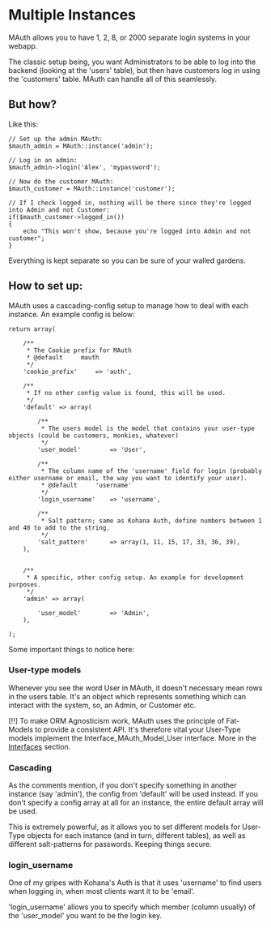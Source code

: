 # Multiple Instances

MAuth allows you to have 1, 2, 8, or 2000 separate login systems in your webapp.

The classic setup being, you want Administrators to be able to log into the backend (looking at the 'users' table), but then have customers log in using the 'customers' table. MAuth can handle all of this seamlessly.

## But how?

Like this:

	// Set up the admin MAuth:
	$mauth_admin = MAuth::instance('admin');
	
	// Log in an admin:
	$mauth_admin->login('Alex', 'mypassword');
	
	// Now do the customer MAuth:
	$mauth_customer = MAuth::instance('customer');
	
	// If I check logged in, nothing will be there since they're logged into Admin and not Customer:
	if($mauth_customer->logged_in())
	{
		echo "This won't show, because you're logged into Admin and not customer";
	}
	
Everything is kept separate so you can be sure of your walled gardens.

## How to set up:

MAuth uses a cascading-config setup to manage how to deal with each instance. An example config is below:

	return array(

		/**
		 * The Cookie prefix for MAuth
		 * @default 	mauth
		 */
		'cookie_prefix'		=> 'auth',

		/**
		 * If no other config value is found, this will be used.
		 */
		'default' => array(

			/**
			 * The users model is the model that contains your user-type objects (could be customers, monkies, whatever)
			 */
			'user_model'		=> 'User',

			/**
			 * The column name of the 'username' field for login (probably either username or email, the way you want to identify your user).
			 * @default		'username'
			 */
			'login_username'	=> 'username',

			/**
			 * Salt pattern; same as Kohana Auth, define numbers between 1 and 40 to add to the string.
			 */
			'salt_pattern'		=> array(1, 11, 15, 17, 33, 36, 39),
		),


		/**
		 * A specific, other config setup. An example for development purposes.
		 */
		'admin'	=> array(

			'user_model'		=> 'Admin',
		),

	);
	
Some important things to notice here:

### User-type models

Whenever you see the word User in MAuth, it doesn't necessary mean rows in the users table. It's an object which represents something which can interact with the system, so, an Admin, or Customer etc.

[!!] To make ORM Agnosticism work, MAuth uses the principle of Fat-Models to provide a consistent API. It's therefore vital your User-Type models implement the Interface_MAuth_Model_User interface. More in the [Interfaces](mauth.interfaces) section.

### Cascading

As the comments mention, if you don't specify something in another instance (say 'admin'), the config from 'default' will be used instead. If you don't specify a config array at all for an instance, the entire default array will be used.

This is extremely powerful, as it allows you to set different models for User-Type objects for each instance (and in turn, different tables), as well as different salt-patterns for passwords. Keeping things secure.

### login_username

One of my gripes with Kohana's Auth is that it uses 'username' to find users when logging in, when most clients want it to be 'email'.

'login_username' allows you to specify which member (column usually) of the 'user_model' you want to be the login key.
